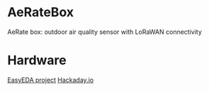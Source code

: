 # AeRateBox
AeRate box: outdoor air quality sensor with LoRaWAN connectivity

# Hardware
[EasyEDA project](https://oshwlab.com/mihai.cuciuc/loraair_copy)
[Hackaday.io](https://hackaday.io/project/186997/edit)

